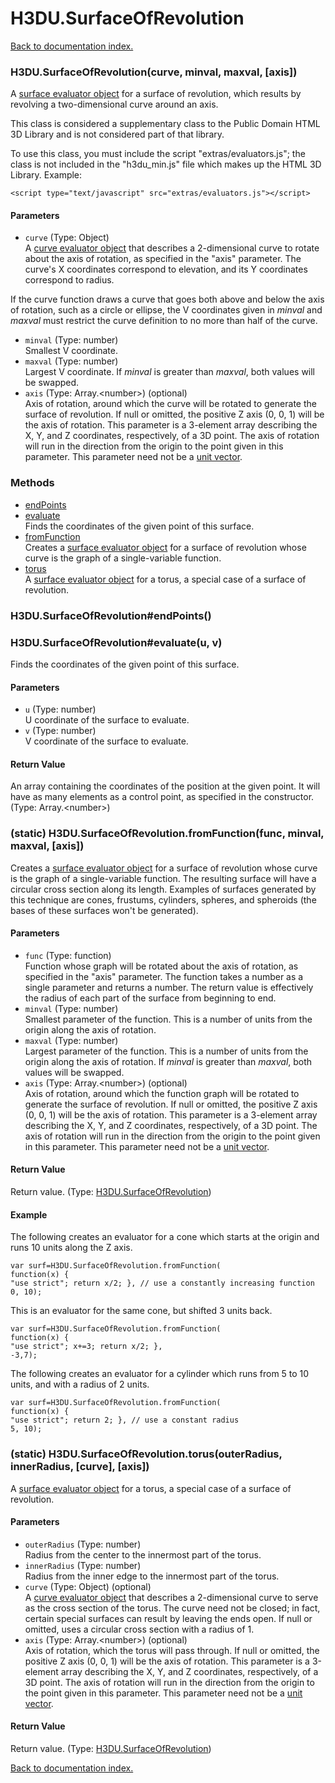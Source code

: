 # H3DU.SurfaceOfRevolution

[Back to documentation index.](index.md)

<a name='H3DU.SurfaceOfRevolution'></a>
### H3DU.SurfaceOfRevolution(curve, minval, maxval, [axis])

A <a href="H3DU.SurfaceEval.md#H3DU.SurfaceEval_vertex">surface evaluator object</a> for a surface of revolution,
which results by revolving
a two-dimensional curve around an axis.

This class is considered a supplementary class to the
Public Domain HTML 3D Library and is not considered part of that
library.

To use this class, you must include the script "extras/evaluators.js"; the
class is not included in the "h3du_min.js" file which makes up
the HTML 3D Library. Example:

    <script type="text/javascript" src="extras/evaluators.js"></script>

#### Parameters

* `curve` (Type: Object)<br>A <a href="H3DU.Curve.md">curve evaluator object</a> that describes a 2-dimensional curve to rotate about the axis of rotation, as specified in the "axis" parameter. The curve's X coordinates correspond to elevation, and its Y coordinates correspond to radius.

 If the curve function draws a curve that goes both above and below the axis of rotation, such as a circle or ellipse, the V coordinates given in _minval_ and _maxval_ must restrict the curve definition to no more than half of the curve.
* `minval` (Type: number)<br>Smallest V coordinate.
* `maxval` (Type: number)<br>Largest V coordinate. If _minval_ is greater than _maxval_, both values will be swapped.
* `axis` (Type: Array.&lt;number>) (optional)<br>Axis of rotation, around which the curve will be rotated to generate the surface of revolution. If null or omitted, the positive Z axis (0, 0, 1) will be the axis of rotation. This parameter is a 3-element array describing the X, Y, and Z coordinates, respectively, of a 3D point. The axis of rotation will run in the direction from the origin to the point given in this parameter. This parameter need not be a <a href="tutorial-glmath.md">unit vector</a>.

### Methods

* [endPoints](#H3DU.SurfaceOfRevolution_endPoints)
* [evaluate](#H3DU.SurfaceOfRevolution_evaluate)<br>Finds the coordinates of the given point of this surface.
* [fromFunction](#H3DU.SurfaceOfRevolution.fromFunction)<br>Creates a <a href="H3DU.SurfaceEval.md#H3DU.SurfaceEval_vertex">surface evaluator object</a> for a surface of revolution
whose curve is the graph of a single-variable function.
* [torus](#H3DU.SurfaceOfRevolution.torus)<br>A <a href="H3DU.SurfaceEval.md#H3DU.SurfaceEval_vertex">surface evaluator object</a> for a torus, a special case of a surface of revolution.

<a name='H3DU.SurfaceOfRevolution_endPoints'></a>
### H3DU.SurfaceOfRevolution#endPoints()

<a name='H3DU.SurfaceOfRevolution_evaluate'></a>
### H3DU.SurfaceOfRevolution#evaluate(u, v)

Finds the coordinates of the given point of this surface.

#### Parameters

* `u` (Type: number)<br>U coordinate of the surface to evaluate.
* `v` (Type: number)<br>V coordinate of the surface to evaluate.

#### Return Value

An array containing the coordinates
of the position at the given point. It will have as many elements as a control point, as specified in the constructor. (Type: Array.&lt;number>)

<a name='H3DU.SurfaceOfRevolution.fromFunction'></a>
### (static) H3DU.SurfaceOfRevolution.fromFunction(func, minval, maxval, [axis])

Creates a <a href="H3DU.SurfaceEval.md#H3DU.SurfaceEval_vertex">surface evaluator object</a> for a surface of revolution
whose curve is the graph of a single-variable function.
The resulting surface will have a circular cross section
along its length.
Examples of surfaces generated by this technique are
cones, frustums, cylinders, spheres, and spheroids (the
bases of these surfaces won't be generated).

#### Parameters

* `func` (Type: function)<br>Function whose graph will be rotated about the axis of rotation, as specified in the "axis" parameter. The function takes a number as a single parameter and returns a number. The return value is effectively the radius of each part of the surface from beginning to end.
* `minval` (Type: number)<br>Smallest parameter of the function. This is a number of units from the origin along the axis of rotation.
* `maxval` (Type: number)<br>Largest parameter of the function. This is a number of units from the origin along the axis of rotation. If _minval_ is greater than _maxval_, both values will be swapped.
* `axis` (Type: Array.&lt;number>) (optional)<br>Axis of rotation, around which the function graph will be rotated to generate the surface of revolution. If null or omitted, the positive Z axis (0, 0, 1) will be the axis of rotation. This parameter is a 3-element array describing the X, Y, and Z coordinates, respectively, of a 3D point. The axis of rotation will run in the direction from the origin to the point given in this parameter. This parameter need not be a <a href="tutorial-glmath.md">unit vector</a>.

#### Return Value

Return value. (Type: <a href="H3DU.SurfaceOfRevolution.md">H3DU.SurfaceOfRevolution</a>)

#### Example

The following creates an evaluator for a cone
which starts at the origin and runs 10 units along the Z axis.

    var surf=H3DU.SurfaceOfRevolution.fromFunction(
    function(x) {
    "use strict"; return x/2; }, // use a constantly increasing function
    0, 10);

This is an evaluator for the same cone, but
shifted 3 units back.

    var surf=H3DU.SurfaceOfRevolution.fromFunction(
    function(x) {
    "use strict"; x+=3; return x/2; },
    -3,7);

The following creates an evaluator for a cylinder
which runs from 5 to 10 units, and with a radius of 2 units.

    var surf=H3DU.SurfaceOfRevolution.fromFunction(
    function(x) {
    "use strict"; return 2; }, // use a constant radius
    5, 10);

<a name='H3DU.SurfaceOfRevolution.torus'></a>
### (static) H3DU.SurfaceOfRevolution.torus(outerRadius, innerRadius, [curve], [axis])

A <a href="H3DU.SurfaceEval.md#H3DU.SurfaceEval_vertex">surface evaluator object</a> for a torus, a special case of a surface of revolution.

#### Parameters

* `outerRadius` (Type: number)<br>Radius from the center to the innermost part of the torus.
* `innerRadius` (Type: number)<br>Radius from the inner edge to the innermost part of the torus.
* `curve` (Type: Object) (optional)<br>A <a href="H3DU.Curve.md">curve evaluator object</a> that describes a 2-dimensional curve to serve as the cross section of the torus. The curve need not be closed; in fact, certain special surfaces can result by leaving the ends open. If null or omitted, uses a circular cross section with a radius of 1.
* `axis` (Type: Array.&lt;number>) (optional)<br>Axis of rotation, which the torus will pass through. If null or omitted, the positive Z axis (0, 0, 1) will be the axis of rotation. This parameter is a 3-element array describing the X, Y, and Z coordinates, respectively, of a 3D point. The axis of rotation will run in the direction from the origin to the point given in this parameter. This parameter need not be a <a href="tutorial-glmath.md">unit vector</a>.

#### Return Value

Return value. (Type: <a href="H3DU.SurfaceOfRevolution.md">H3DU.SurfaceOfRevolution</a>)

[Back to documentation index.](index.md)
